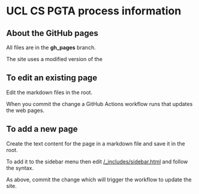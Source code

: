 # UCL CS PGTA process information

## About the GitHub pages

All files are in the **gh_pages** branch.

The site uses a modified version of the 

## To edit an existing page

Edit the markdown files in the root. 

When you commit the change a GitHub Actions workflow runs that updates the web pages. 

## To add a new page

Create the text content for the page in a markdown file and save it in the root.

To add it to the sidebar menu then edit [/_includes/sidebar.html](./_includes/sidebar.html) and follow the syntax.

As above, commit the change which will trigger the workflow to update the site.

